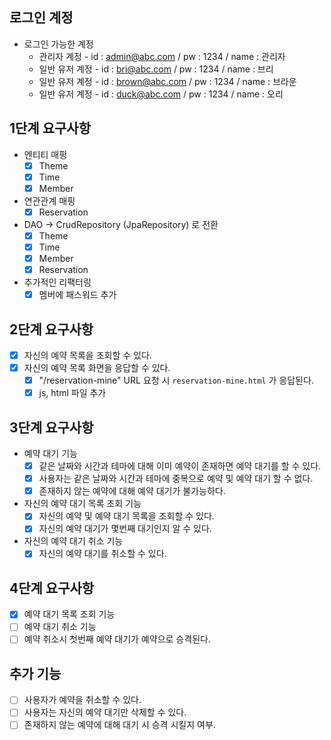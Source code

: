 ## 로그인 계정

- 로그인 가능한 계정
    - 관리자 계정 - id : admin@abc.com / pw : 1234 / name : 관리자
    - 일반 유저 계정 - id : bri@abc.com / pw : 1234 / name : 브리
    - 일반 유저 계정 - id : brown@abc.com / pw : 1234 / name : 브라운
    - 일반 유저 계정 - id : duck@abc.com / pw : 1234 / name : 오리

## 1단계 요구사항

- 엔티티 매핑
    - [x] Theme
    - [x] Time
    - [x] Member
- 연관관계 매핑
    - [x] Reservation
- DAO -> CrudRepository (JpaRepository) 로 전환
    - [x] Theme
    - [x] Time
    - [x] Member
    - [x] Reservation
- 추가적인 리팩터링
    - [x] 멤버에 패스워드 추가

## 2단계 요구사항

- [x] 자신의 예약 목록을 조회할 수 있다.
- [x] 자신의 예약 목록 화면을 응답할 수 있다.
    - [x] "/reservation-mine" URL 요청 시 `reservation-mine.html` 가 응답된다.
    - [x] js, html 파일 추가

## 3단계 요구사항

- 예약 대기 기능
    - [x] 같은 날짜와 시간과 테마에 대해 이미 예약이 존재하면 예약 대기를 할 수 있다.
    - [x] 사용자는 같은 날짜와 시간과 테마에 중복으로 예약 및 예약 대기 할 수 없다.
    - [x] 존재하지 않는 예약에 대해 예약 대기가 불가능하다.

- 자신의 예약 대기 목록 조회 기능
    - [x] 자신의 예약 및 예약 대기 목록을 조회할 수 있다.
    - [x] 자신의 예약 대기가 몇번째 대기인지 알 수 있다.

- 자신의 예약 대기 취소 기능
    - [x] 자신의 예약 대기를 취소할 수 있다.

## 4단계 요구사항

- [x] 예약 대기 목록 조회 기능
- [ ] 예약 대기 취소 기능
- [ ] 예약 취소시 첫번째 예약 대기가 예약으로 승격된다.

## 추가 기능

- [ ] 사용자가 예약을 취소할 수 있다.
- [ ] 사용자는 자신의 예약 대기만 삭제할 수 있다.
- [ ] 존재하지 않는 예약에 대해 대기 시 승격 시킬지 여부.
